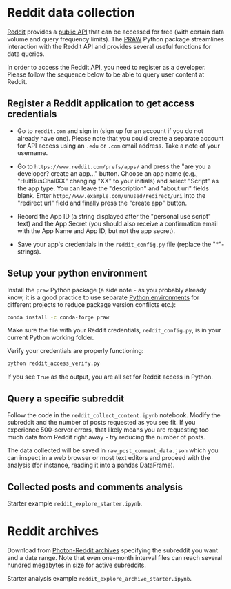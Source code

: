 # Reddit data collection

[Reddit](https://www.reddit.com/) provides a [public API](https://www.reddit.com/dev/api/) that can be accessed for free (with certain data volume and query frequency limits). The [PRAW](https://github.com/praw-dev/praw) Python package streamlines interaction with the Reddit API and provides several useful functions for data queries.

In order to access the Reddit API, you need to register as a developer. Please follow the sequence below to be able to query user content at Reddit.

## Register a Reddit application to get access credentials

- Go to `reddit.com` and sign in (sign up for an account if you do not already have one). Please note that you could create a separate account for API access using an `.edu` or `.com` email address. Take a note of your username.

- Go to `https://www.reddit.com/prefs/apps/` and press the "are you a developer? create an app..." button. Choose an app name (e.g., "HultBusChallXX" changing "XX" to your initials) and select "Script" as the app type. You can leave the "description" and "about url" fields blank. Enter `http://www.example.com/unused/redirect/uri` into the "redirect url" field and finally press the "create app" button.

- Record the App ID (a string displayed after the "personal use script" text) and the App Secret (you should also receive a confirmation email with the App Name and App ID, but not the app secret).

- Save your app's credentials in the `reddit_config.py` file (replace the "*"-strings).

## Setup your python environment

Install the `praw` Python package (a side note - as you probably already know, it is a good practice to use separate [Python environments](https://docs.conda.io/projects/conda/en/latest/user-guide/tasks/manage-environments.html) for different projects to reduce package version conflicts etc.):

```sh
conda install -c conda-forge praw
```

Make sure the file with your Reddit credentials, `reddit_config.py`, is in your current Python working folder.

Verify your credentials are properly functioning:

```sh
python reddit_access_verify.py
```

If you see `True` as the output, you are all set for Reddit access in Python.

## Query a specific subreddit

Follow the code in the `reddit_collect_content.ipynb` notebook. Modify the subreddit and the number of posts requested as you see fit. If you experience 500-server errors, that likely means you are requesting too much data from Reddit right away - try reducing the number of posts.

The data collected will be saved in `raw_post_comment_data.json` which you can inspect in a web browser or most text editors and proceed with the analysis (for instance, reading it into a pandas DataFrame).


## Collected posts and comments analysis

Starter example `reddit_explore_starter.ipynb`.


# Reddit archives

Download from [Photon-Reddit archives](https://arctic-shift.photon-reddit.com/download-tool) specifying the subreddit you want and a date range. Note that even one-month interval files can reach several hundred megabytes in size for active subreddits.

Starter analysis example `reddit_explore_archive_starter.ipynb`.

